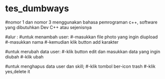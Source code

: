 # tes_dumbways
#nomor 1 dan nomor 3 menggunakan bahasa pemrograman c++, software yang dibutuhkan Dev C++ atau sejenisnya

#alur :
#untuk menambah user:
#-masukkan file photo yang ingin diupload
#-masukkan nama
#-kemudian klik button add karakter

#untuk merubah data user:
#-klik button edit dan masukkan data yang ingin diubah
#-klik ubah

#untuk menghapus data user dan skill;
#-klik tombol ber-icon trash
#-klik yes,delete it
